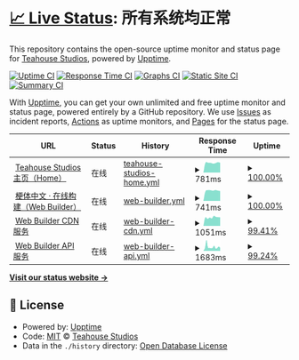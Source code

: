 # [📈 Live Status](https://status.teahou.se): <!--live status--> **所有系统均正常**

This repository contains the open-source uptime monitor and status page for [Teahouse Studios](https://teahou.se/), powered by [Upptime](https://github.com/upptime/upptime).

[![Uptime CI](https://github.com/koj-co/upptime/workflows/Uptime%20CI/badge.svg)](https://github.com/koj-co/upptime/actions?query=workflow%3A%22Uptime+CI%22)
[![Response Time CI](https://github.com/koj-co/upptime/workflows/Response%20Time%20CI/badge.svg)](https://github.com/koj-co/upptime/actions?query=workflow%3A%22Response+Time+CI%22)
[![Graphs CI](https://github.com/koj-co/upptime/workflows/Graphs%20CI/badge.svg)](https://github.com/koj-co/upptime/actions?query=workflow%3A%22Graphs+CI%22)
[![Static Site CI](https://github.com/koj-co/upptime/workflows/Static%20Site%20CI/badge.svg)](https://github.com/koj-co/upptime/actions?query=workflow%3A%22Static+Site+CI%22)
[![Summary CI](https://github.com/koj-co/upptime/workflows/Summary%20CI/badge.svg)](https://github.com/koj-co/upptime/actions?query=workflow%3A%22Summary+CI%22)

With [Upptime](https://upptime.js.org), you can get your own unlimited and free uptime monitor and status page, powered entirely by a GitHub repository. We use [Issues](https://github.com/Teahouse-Studios/status/issues) as incident reports, [Actions](https://github.com/Teahouse-Studios/status/actions) as uptime monitors, and [Pages](https://status.teahou.se) for the status page.

<!--start: status pages-->
<!-- This summary is generated by Upptime (https://github.com/upptime/upptime) -->
<!-- Do not edit this manually, your changes will be overwritten -->
<!-- prettier-ignore -->
| URL | Status | History | Response Time | Uptime |
| --- | ------ | ------- | ------------- | ------ |
| <img alt="" src="https://favicons.githubusercontent.com/teahou.se" height="13"> [Teahouse Studios 主页（Home）](https://teahou.se/) | 在线 | [teahouse-studios-home.yml](https://github.com/Teahouse-Studios/status/commits/master/history/teahouse-studios-home.yml) | <details><summary><img alt="Response time graph" src="./graphs/teahouse-studios-home/response-time-week.png" height="20"> 781ms</summary><br><a href="https://status.teahou.se/history/teahouse-studios-home"><img alt="Response time 802" src="https://img.shields.io/endpoint?url=https%3A%2F%2Fraw.githubusercontent.com%2FTeahouse-Studios%2Fstatus%2Fmaster%2Fapi%2Fteahouse-studios-home%2Fresponse-time.json"></a><br><a href="https://status.teahou.se/history/teahouse-studios-home"><img alt="24-hour response time 788" src="https://img.shields.io/endpoint?url=https%3A%2F%2Fraw.githubusercontent.com%2FTeahouse-Studios%2Fstatus%2Fmaster%2Fapi%2Fteahouse-studios-home%2Fresponse-time-day.json"></a><br><a href="https://status.teahou.se/history/teahouse-studios-home"><img alt="7-day response time 781" src="https://img.shields.io/endpoint?url=https%3A%2F%2Fraw.githubusercontent.com%2FTeahouse-Studios%2Fstatus%2Fmaster%2Fapi%2Fteahouse-studios-home%2Fresponse-time-week.json"></a><br><a href="https://status.teahou.se/history/teahouse-studios-home"><img alt="30-day response time 802" src="https://img.shields.io/endpoint?url=https%3A%2F%2Fraw.githubusercontent.com%2FTeahouse-Studios%2Fstatus%2Fmaster%2Fapi%2Fteahouse-studios-home%2Fresponse-time-month.json"></a><br><a href="https://status.teahou.se/history/teahouse-studios-home"><img alt="1-year response time 802" src="https://img.shields.io/endpoint?url=https%3A%2F%2Fraw.githubusercontent.com%2FTeahouse-Studios%2Fstatus%2Fmaster%2Fapi%2Fteahouse-studios-home%2Fresponse-time-year.json"></a></details> | <details><summary><a href="https://status.teahou.se/history/teahouse-studios-home">100.00%</a></summary><a href="https://status.teahou.se/history/teahouse-studios-home"><img alt="All-time uptime 100.00%" src="https://img.shields.io/endpoint?url=https%3A%2F%2Fraw.githubusercontent.com%2FTeahouse-Studios%2Fstatus%2Fmaster%2Fapi%2Fteahouse-studios-home%2Fuptime.json"></a><br><a href="https://status.teahou.se/history/teahouse-studios-home"><img alt="24-hour uptime 100.00%" src="https://img.shields.io/endpoint?url=https%3A%2F%2Fraw.githubusercontent.com%2FTeahouse-Studios%2Fstatus%2Fmaster%2Fapi%2Fteahouse-studios-home%2Fuptime-day.json"></a><br><a href="https://status.teahou.se/history/teahouse-studios-home"><img alt="7-day uptime 100.00%" src="https://img.shields.io/endpoint?url=https%3A%2F%2Fraw.githubusercontent.com%2FTeahouse-Studios%2Fstatus%2Fmaster%2Fapi%2Fteahouse-studios-home%2Fuptime-week.json"></a><br><a href="https://status.teahou.se/history/teahouse-studios-home"><img alt="30-day uptime 100.00%" src="https://img.shields.io/endpoint?url=https%3A%2F%2Fraw.githubusercontent.com%2FTeahouse-Studios%2Fstatus%2Fmaster%2Fapi%2Fteahouse-studios-home%2Fuptime-month.json"></a><br><a href="https://status.teahou.se/history/teahouse-studios-home"><img alt="1-year uptime 100.00%" src="https://img.shields.io/endpoint?url=https%3A%2F%2Fraw.githubusercontent.com%2FTeahouse-Studios%2Fstatus%2Fmaster%2Fapi%2Fteahouse-studios-home%2Fuptime-year.json"></a></details>
| <img alt="" src="https://fe.wd-ljt.com/meme/favicon.ico" height="13"> [梗体中文 · 在线构建（Web Builder）](https://dl.meme.teahou.se) | 在线 | [web-builder.yml](https://github.com/Teahouse-Studios/status/commits/master/history/web-builder.yml) | <details><summary><img alt="Response time graph" src="./graphs/web-builder/response-time-week.png" height="20"> 741ms</summary><br><a href="https://status.teahou.se/history/web-builder"><img alt="Response time 764" src="https://img.shields.io/endpoint?url=https%3A%2F%2Fraw.githubusercontent.com%2FTeahouse-Studios%2Fstatus%2Fmaster%2Fapi%2Fweb-builder%2Fresponse-time.json"></a><br><a href="https://status.teahou.se/history/web-builder"><img alt="24-hour response time 700" src="https://img.shields.io/endpoint?url=https%3A%2F%2Fraw.githubusercontent.com%2FTeahouse-Studios%2Fstatus%2Fmaster%2Fapi%2Fweb-builder%2Fresponse-time-day.json"></a><br><a href="https://status.teahou.se/history/web-builder"><img alt="7-day response time 741" src="https://img.shields.io/endpoint?url=https%3A%2F%2Fraw.githubusercontent.com%2FTeahouse-Studios%2Fstatus%2Fmaster%2Fapi%2Fweb-builder%2Fresponse-time-week.json"></a><br><a href="https://status.teahou.se/history/web-builder"><img alt="30-day response time 764" src="https://img.shields.io/endpoint?url=https%3A%2F%2Fraw.githubusercontent.com%2FTeahouse-Studios%2Fstatus%2Fmaster%2Fapi%2Fweb-builder%2Fresponse-time-month.json"></a><br><a href="https://status.teahou.se/history/web-builder"><img alt="1-year response time 764" src="https://img.shields.io/endpoint?url=https%3A%2F%2Fraw.githubusercontent.com%2FTeahouse-Studios%2Fstatus%2Fmaster%2Fapi%2Fweb-builder%2Fresponse-time-year.json"></a></details> | <details><summary><a href="https://status.teahou.se/history/web-builder">100.00%</a></summary><a href="https://status.teahou.se/history/web-builder"><img alt="All-time uptime 100.00%" src="https://img.shields.io/endpoint?url=https%3A%2F%2Fraw.githubusercontent.com%2FTeahouse-Studios%2Fstatus%2Fmaster%2Fapi%2Fweb-builder%2Fuptime.json"></a><br><a href="https://status.teahou.se/history/web-builder"><img alt="24-hour uptime 100.00%" src="https://img.shields.io/endpoint?url=https%3A%2F%2Fraw.githubusercontent.com%2FTeahouse-Studios%2Fstatus%2Fmaster%2Fapi%2Fweb-builder%2Fuptime-day.json"></a><br><a href="https://status.teahou.se/history/web-builder"><img alt="7-day uptime 100.00%" src="https://img.shields.io/endpoint?url=https%3A%2F%2Fraw.githubusercontent.com%2FTeahouse-Studios%2Fstatus%2Fmaster%2Fapi%2Fweb-builder%2Fuptime-week.json"></a><br><a href="https://status.teahou.se/history/web-builder"><img alt="30-day uptime 100.00%" src="https://img.shields.io/endpoint?url=https%3A%2F%2Fraw.githubusercontent.com%2FTeahouse-Studios%2Fstatus%2Fmaster%2Fapi%2Fweb-builder%2Fuptime-month.json"></a><br><a href="https://status.teahou.se/history/web-builder"><img alt="1-year uptime 100.00%" src="https://img.shields.io/endpoint?url=https%3A%2F%2Fraw.githubusercontent.com%2FTeahouse-Studios%2Fstatus%2Fmaster%2Fapi%2Fweb-builder%2Fuptime-year.json"></a></details>
| <img alt="" src="https://blog-assets.wd-ljt.com/wp-content/uploads/2019/10/cropped-2019101308430183-192x192.png" height="13"> [Web Builder CDN 服务](https://fe.wd-ljt.com/meme/index.html) | 在线 | [web-builder-cdn.yml](https://github.com/Teahouse-Studios/status/commits/master/history/web-builder-cdn.yml) | <details><summary><img alt="Response time graph" src="./graphs/web-builder-cdn/response-time-week.png" height="20"> 1051ms</summary><br><a href="https://status.teahou.se/history/web-builder-cdn"><img alt="Response time 1460" src="https://img.shields.io/endpoint?url=https%3A%2F%2Fraw.githubusercontent.com%2FTeahouse-Studios%2Fstatus%2Fmaster%2Fapi%2Fweb-builder-cdn%2Fresponse-time.json"></a><br><a href="https://status.teahou.se/history/web-builder-cdn"><img alt="24-hour response time 1069" src="https://img.shields.io/endpoint?url=https%3A%2F%2Fraw.githubusercontent.com%2FTeahouse-Studios%2Fstatus%2Fmaster%2Fapi%2Fweb-builder-cdn%2Fresponse-time-day.json"></a><br><a href="https://status.teahou.se/history/web-builder-cdn"><img alt="7-day response time 1051" src="https://img.shields.io/endpoint?url=https%3A%2F%2Fraw.githubusercontent.com%2FTeahouse-Studios%2Fstatus%2Fmaster%2Fapi%2Fweb-builder-cdn%2Fresponse-time-week.json"></a><br><a href="https://status.teahou.se/history/web-builder-cdn"><img alt="30-day response time 1460" src="https://img.shields.io/endpoint?url=https%3A%2F%2Fraw.githubusercontent.com%2FTeahouse-Studios%2Fstatus%2Fmaster%2Fapi%2Fweb-builder-cdn%2Fresponse-time-month.json"></a><br><a href="https://status.teahou.se/history/web-builder-cdn"><img alt="1-year response time 1460" src="https://img.shields.io/endpoint?url=https%3A%2F%2Fraw.githubusercontent.com%2FTeahouse-Studios%2Fstatus%2Fmaster%2Fapi%2Fweb-builder-cdn%2Fresponse-time-year.json"></a></details> | <details><summary><a href="https://status.teahou.se/history/web-builder-cdn">99.41%</a></summary><a href="https://status.teahou.se/history/web-builder-cdn"><img alt="All-time uptime 98.97%" src="https://img.shields.io/endpoint?url=https%3A%2F%2Fraw.githubusercontent.com%2FTeahouse-Studios%2Fstatus%2Fmaster%2Fapi%2Fweb-builder-cdn%2Fuptime.json"></a><br><a href="https://status.teahou.se/history/web-builder-cdn"><img alt="24-hour uptime 100.00%" src="https://img.shields.io/endpoint?url=https%3A%2F%2Fraw.githubusercontent.com%2FTeahouse-Studios%2Fstatus%2Fmaster%2Fapi%2Fweb-builder-cdn%2Fuptime-day.json"></a><br><a href="https://status.teahou.se/history/web-builder-cdn"><img alt="7-day uptime 99.41%" src="https://img.shields.io/endpoint?url=https%3A%2F%2Fraw.githubusercontent.com%2FTeahouse-Studios%2Fstatus%2Fmaster%2Fapi%2Fweb-builder-cdn%2Fuptime-week.json"></a><br><a href="https://status.teahou.se/history/web-builder-cdn"><img alt="30-day uptime 98.97%" src="https://img.shields.io/endpoint?url=https%3A%2F%2Fraw.githubusercontent.com%2FTeahouse-Studios%2Fstatus%2Fmaster%2Fapi%2Fweb-builder-cdn%2Fuptime-month.json"></a><br><a href="https://status.teahou.se/history/web-builder-cdn"><img alt="1-year uptime 98.97%" src="https://img.shields.io/endpoint?url=https%3A%2F%2Fraw.githubusercontent.com%2FTeahouse-Studios%2Fstatus%2Fmaster%2Fapi%2Fweb-builder-cdn%2Fuptime-year.json"></a></details>
| <img alt="" src="https://blog-assets.wd-ljt.com/wp-content/uploads/2019/10/cropped-2019101308430183-192x192.png" height="13"> [Web Builder API 服务](https://meme.wd-api.com/) | 在线 | [web-builder-api.yml](https://github.com/Teahouse-Studios/status/commits/master/history/web-builder-api.yml) | <details><summary><img alt="Response time graph" src="./graphs/web-builder-api/response-time-week.png" height="20"> 1683ms</summary><br><a href="https://status.teahou.se/history/web-builder-api"><img alt="Response time 1424" src="https://img.shields.io/endpoint?url=https%3A%2F%2Fraw.githubusercontent.com%2FTeahouse-Studios%2Fstatus%2Fmaster%2Fapi%2Fweb-builder-api%2Fresponse-time.json"></a><br><a href="https://status.teahou.se/history/web-builder-api"><img alt="24-hour response time 1367" src="https://img.shields.io/endpoint?url=https%3A%2F%2Fraw.githubusercontent.com%2FTeahouse-Studios%2Fstatus%2Fmaster%2Fapi%2Fweb-builder-api%2Fresponse-time-day.json"></a><br><a href="https://status.teahou.se/history/web-builder-api"><img alt="7-day response time 1683" src="https://img.shields.io/endpoint?url=https%3A%2F%2Fraw.githubusercontent.com%2FTeahouse-Studios%2Fstatus%2Fmaster%2Fapi%2Fweb-builder-api%2Fresponse-time-week.json"></a><br><a href="https://status.teahou.se/history/web-builder-api"><img alt="30-day response time 1424" src="https://img.shields.io/endpoint?url=https%3A%2F%2Fraw.githubusercontent.com%2FTeahouse-Studios%2Fstatus%2Fmaster%2Fapi%2Fweb-builder-api%2Fresponse-time-month.json"></a><br><a href="https://status.teahou.se/history/web-builder-api"><img alt="1-year response time 1424" src="https://img.shields.io/endpoint?url=https%3A%2F%2Fraw.githubusercontent.com%2FTeahouse-Studios%2Fstatus%2Fmaster%2Fapi%2Fweb-builder-api%2Fresponse-time-year.json"></a></details> | <details><summary><a href="https://status.teahou.se/history/web-builder-api">99.24%</a></summary><a href="https://status.teahou.se/history/web-builder-api"><img alt="All-time uptime 99.62%" src="https://img.shields.io/endpoint?url=https%3A%2F%2Fraw.githubusercontent.com%2FTeahouse-Studios%2Fstatus%2Fmaster%2Fapi%2Fweb-builder-api%2Fuptime.json"></a><br><a href="https://status.teahou.se/history/web-builder-api"><img alt="24-hour uptime 100.00%" src="https://img.shields.io/endpoint?url=https%3A%2F%2Fraw.githubusercontent.com%2FTeahouse-Studios%2Fstatus%2Fmaster%2Fapi%2Fweb-builder-api%2Fuptime-day.json"></a><br><a href="https://status.teahou.se/history/web-builder-api"><img alt="7-day uptime 99.24%" src="https://img.shields.io/endpoint?url=https%3A%2F%2Fraw.githubusercontent.com%2FTeahouse-Studios%2Fstatus%2Fmaster%2Fapi%2Fweb-builder-api%2Fuptime-week.json"></a><br><a href="https://status.teahou.se/history/web-builder-api"><img alt="30-day uptime 99.62%" src="https://img.shields.io/endpoint?url=https%3A%2F%2Fraw.githubusercontent.com%2FTeahouse-Studios%2Fstatus%2Fmaster%2Fapi%2Fweb-builder-api%2Fuptime-month.json"></a><br><a href="https://status.teahou.se/history/web-builder-api"><img alt="1-year uptime 99.62%" src="https://img.shields.io/endpoint?url=https%3A%2F%2Fraw.githubusercontent.com%2FTeahouse-Studios%2Fstatus%2Fmaster%2Fapi%2Fweb-builder-api%2Fuptime-year.json"></a></details>

<!--end: status pages-->

[**Visit our status website →**](https://status.teahou.se)

## 📄 License

- Powered by: [Upptime](https://github.com/upptime/upptime)
- Code: [MIT](./LICENSE) © [Teahouse Studios](https://teahou.se/)
- Data in the `./history` directory: [Open Database License](https://opendatacommons.org/licenses/odbl/1-0/)
